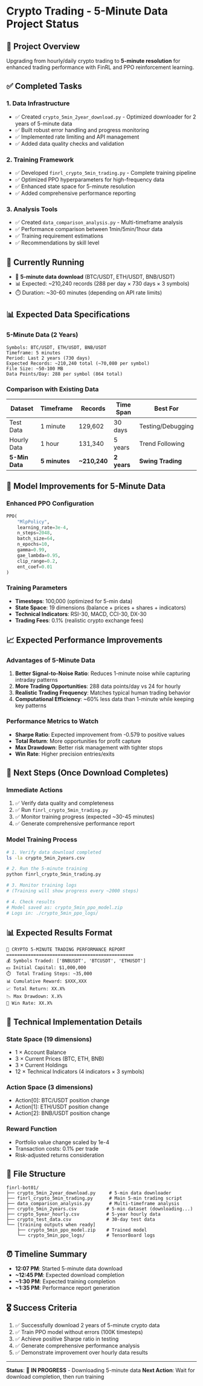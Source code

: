 # Crypto Trading - 5-Minute Data Project Status

## 🎯 Project Overview
Upgrading from hourly/daily crypto trading to **5-minute resolution** for enhanced trading performance with FinRL and PPO reinforcement learning.

## ✅ Completed Tasks

### 1. **Data Infrastructure**
- ✅ Created `crypto_5min_2year_download.py` - Optimized downloader for 2 years of 5-minute data
- ✅ Built robust error handling and progress monitoring
- ✅ Implemented rate limiting and API management
- ✅ Added data quality checks and validation

### 2. **Training Framework** 
- ✅ Developed `finrl_crypto_5min_trading.py` - Complete training pipeline
- ✅ Optimized PPO hyperparameters for high-frequency data
- ✅ Enhanced state space for 5-minute resolution
- ✅ Added comprehensive performance reporting

### 3. **Analysis Tools**
- ✅ Created `data_comparison_analysis.py` - Multi-timeframe analysis
- ✅ Performance comparison between 1min/5min/1hour data
- ✅ Training requirement estimations
- ✅ Recommendations by skill level

## 🔄 Currently Running
- 🔄 **5-minute data download** (BTC/USDT, ETH/USDT, BNB/USDT)
- 📊 Expected: ~210,240 records (288 per day × 730 days × 3 symbols)
- ⏱️ Duration: ~30-60 minutes (depending on API rate limits)

## 📊 Expected Data Specifications

### **5-Minute Data (2 Years)**
```
Symbols: BTC/USDT, ETH/USDT, BNB/USDT
Timeframe: 5 minutes
Period: Last 2 years (730 days)
Expected Records: ~210,240 total (~70,080 per symbol)
File Size: ~50-100 MB
Data Points/Day: 288 per symbol (864 total)
```

### **Comparison with Existing Data**
| Dataset | Timeframe | Records | Time Span | Best For |
|---------|-----------|---------|-----------|----------|
| Test Data | 1 minute | 129,602 | 30 days | Testing/Debugging |
| Hourly Data | 1 hour | 131,340 | 5 years | Trend Following |
| **5-Min Data** | **5 minutes** | **~210,240** | **2 years** | **Swing Trading** |

## 🚀 Model Improvements for 5-Minute Data

### **Enhanced PPO Configuration**
```python
PPO(
    "MlpPolicy",
    learning_rate=3e-4,
    n_steps=2048,
    batch_size=64,
    n_epochs=10,
    gamma=0.99,
    gae_lambda=0.95,
    clip_range=0.2,
    ent_coef=0.01
)
```

### **Training Parameters**
- **Timesteps**: 100,000 (optimized for 5-min data)
- **State Space**: 19 dimensions (balance + prices + shares + indicators)
- **Technical Indicators**: RSI-30, MACD, CCI-30, DX-30
- **Trading Fees**: 0.1% (realistic crypto exchange fees)

## 📈 Expected Performance Improvements

### **Advantages of 5-Minute Data**
1. **Better Signal-to-Noise Ratio**: Reduces 1-minute noise while capturing intraday patterns
2. **More Trading Opportunities**: 288 data points/day vs 24 for hourly
3. **Realistic Trading Frequency**: Matches typical human trading behavior
4. **Computational Efficiency**: ~60% less data than 1-minute while keeping key patterns

### **Performance Metrics to Watch**
- **Sharpe Ratio**: Expected improvement from -0.579 to positive values
- **Total Return**: More opportunities for profit capture
- **Max Drawdown**: Better risk management with tighter stops
- **Win Rate**: Higher precision entries/exits

## 🎯 Next Steps (Once Download Completes)

### **Immediate Actions**
1. ✅ Verify data quality and completeness
2. ✅ Run `finrl_crypto_5min_trading.py`
3. ✅ Monitor training progress (expected ~30-45 minutes)
4. ✅ Generate comprehensive performance report

### **Model Training Process**
```bash
# 1. Verify data download completed
ls -la crypto_5min_2years.csv

# 2. Run the 5-minute training
python finrl_crypto_5min_trading.py

# 3. Monitor training logs
# (Training will show progress every ~2000 steps)

# 4. Check results
# Model saved as: crypto_5min_ppo_model.zip
# Logs in: ./crypto_5min_ppo_logs/
```

## 📊 Expected Results Format

```
🚀 CRYPTO 5-MINUTE TRADING PERFORMANCE REPORT
===============================================
💰 Symbols Traded: ['BNBUSDT', 'BTCUSDT', 'ETHUSDT']
💵 Initial Capital: $1,000,000
⏱️  Total Trading Steps: ~35,000
📊 Cumulative Reward: $XXX,XXX
📈 Total Return: XX.X%
📉 Max Drawdown: X.X%
🎯 Win Rate: XX.X%
```

## 🔧 Technical Implementation Details

### **State Space (19 dimensions)**
- 1 × Account Balance
- 3 × Current Prices (BTC, ETH, BNB)  
- 3 × Current Holdings
- 12 × Technical Indicators (4 indicators × 3 symbols)

### **Action Space (3 dimensions)**
- Action[0]: BTC/USDT position change
- Action[1]: ETH/USDT position change  
- Action[2]: BNB/USDT position change

### **Reward Function**
- Portfolio value change scaled by 1e-4
- Transaction costs: 0.1% per trade
- Risk-adjusted returns consideration

## 📁 File Structure
```
finrl-bot01/
├── crypto_5min_2year_download.py     # 5-min data downloader
├── finrl_crypto_5min_trading.py      # Main 5-min trading script
├── data_comparison_analysis.py       # Multi-timeframe analysis
├── crypto_5min_2years.csv           # 5-min dataset (downloading...)
├── crypto_5year_hourly.csv          # 5-year hourly data
├── crypto_test_data.csv             # 30-day test data
└── [training outputs when ready]
    ├── crypto_5min_ppo_model.zip    # Trained model
    └── crypto_5min_ppo_logs/        # TensorBoard logs
```

## ⏰ Timeline Summary
- **12:07 PM**: Started 5-minute data download
- **~12:45 PM**: Expected download completion  
- **~1:30 PM**: Expected training completion
- **~1:35 PM**: Performance report generation

## 🎖️ Success Criteria
1. ✅ Successfully download 2 years of 5-minute crypto data
2. ✅ Train PPO model without errors (100K timesteps)
3. ✅ Achieve positive Sharpe ratio in testing
4. ✅ Generate comprehensive performance analysis
5. ✅ Demonstrate improvement over hourly data results

---
**Status**: 🔄 **IN PROGRESS** - Downloading 5-minute data
**Next Action**: Wait for download completion, then run training